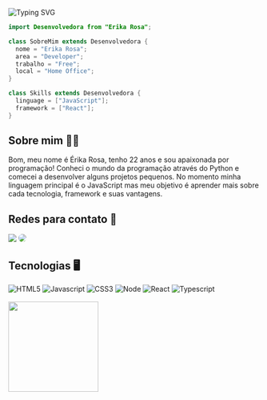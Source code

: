![Typing SVG](https://readme-typing-svg.herokuapp.com?font=Roboto+Mono&pause=1000&vCenter=true&random=false&width=550&height="60&lines=Welcome,+everyone+<3)

```java
import Desenvolvedora from "Erika Rosa";

class SobreMim extends Desenvolvedora {
  nome = "Erika Rosa";
  area = "Developer";
  trabalho = "Free";
  local = "Home Office";
}

class Skills extends Desenvolvedora {
  linguage = ["JavaScript"];
  framework = ["React"];
}
```

<h2>Sobre mim 👩‍💻</h2>
<p> Bom, meu nome é Érika Rosa, tenho 22 anos e sou apaixonada por programação! Conheci o mundo da programação através do Python e comecei a desenvolver alguns projetos pequenos. No momento minha linguagem principal é o JavaScript mas meu objetivo é aprender mais sobre cada tecnologia, framework e suas vantagens.
</p>

## Redes para contato 📨
<div display: 'inline-block'> 
  <!-- <a href="https://www.instagram.com/erikarosah/" target="_blank"><img src="https://img.shields.io/badge/-Instagram-%23E4405F?style=for-the-badge&logo=instagram&logoColor=white"</a> -->
  <a href = "mailto:erikarosamg@gmail.com" target="_blank"> <img src="https://img.shields.io/badge/-Gmail-%23333?style=for-the-badge&logo=gmail&logoColor=white" target="_blank"></a>
  <a href="https://www.linkedin.com/in/erika-rosa-19a4361b1/" target="_blank"><img src="https://img.shields.io/badge/-LinkedIn-%230077B5?style=for-the-badge&logo=linkedin&logoColor=white" style="border-radius: 30px" target="_blank">
  </a>  
</div>

## Tecnologias 🖥
<div display: 'inline-block'>
    <img alt='HTML5' src='https://img.shields.io/badge/HTML5-E34F26?style=for-the-badge&logo=html5&logoColor=white'>
  <img alt='Javascript' src='https://img.shields.io/badge/JavaScript-yellow?style=for-the-badge&logo=javascript&logoColor=white'>
    <img alt='CSS3' src='https://img.shields.io/badge/CSS3-1572B6?style=for-the-badge&logo=css3&logoColor=white'>
    <img alt='Node' src='https://img.shields.io/badge/Node%20JS-green?style=for-the-badge&logoColor=white'>
  <img alt='React' src='https://img.shields.io/badge/React-blue?style=for-the-badge&logoColor=white'>
  <img alt='Typescript' src='https://img.shields.io/badge/TypeScript-007ACC?style=for-the-badge&logo=typescript&logoColor=white'>
</div>

<br>

<div>
  <img align="left" height="180em" src="https://github-readme-stats.vercel.app/api?username=erikarosah&show_icons=true&theme=dark&include_all_commits=true&count_private=true"/>
</div>
